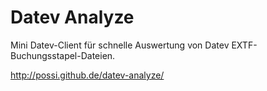 Datev Analyze
=============

Mini Datev-Client für schnelle Auswertung von Datev EXTF-Buchungsstapel-Dateien.

http://possi.github.de/datev-analyze/